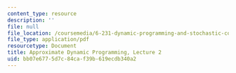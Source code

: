 ```yaml
---
content_type: resource
description: ''
file: null
file_location: /coursemedia/6-231-dynamic-programming-and-stochastic-control-fall-2015/bb07e6775d7c84caf39b619ecdb340a2_MIT6_231F15_lec02_short.pdf
file_type: application/pdf
resourcetype: Document
title: Approximate Dynamic Programming, Lecture 2
uid: bb07e677-5d7c-84ca-f39b-619ecdb340a2
---
```


